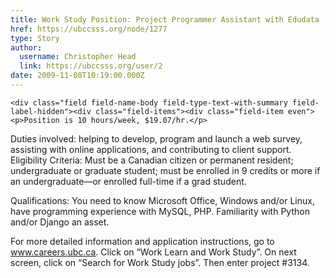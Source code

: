 ```yaml
---
title: Work Study Position: Project Programmer Assistant with Edudata (Project #3134) 
href: https://ubccsss.org/node/1277
type: Story
author:
  username: Christopher Head
  link: https://ubccsss.org/user/2
date: 2009-11-08T10:19:00.000Z
---
```



    <div class="field field-name-body field-type-text-with-summary field-label-hidden"><div class="field-items"><div class="field-item even"><p>Position is 10 hours/week, $19.07/hr.</p>
<p>Duties involved: helping to develop, program and launch a web survey, assisting with online applications, and contributing to client support.<br>
Eligibility Criteria: Must be a Canadian citizen or permanent resident; undergraduate or graduate student; must be enrolled in 9 credits or more if an undergraduate&#x2014;or enrolled full-time if a grad student.</p>
<p>Qualifications: You need to know Microsoft Office, Windows and/or Linux, have programming experience with MySQL, PHP. Familiarity with Python and/or Django an asset.</p>
<p>For more detailed information and application instructions, go to <a href="http://www.careers.ubc.ca">www.careers.ubc.ca</a>. Click on &#x201C;Work Learn and Work Study&#x201D;. On next screen, click on &#x201C;Search for Work Study jobs&#x201D;. Then enter project #3134.</p>
</div></div></div>    <footer>
          </footer>
    